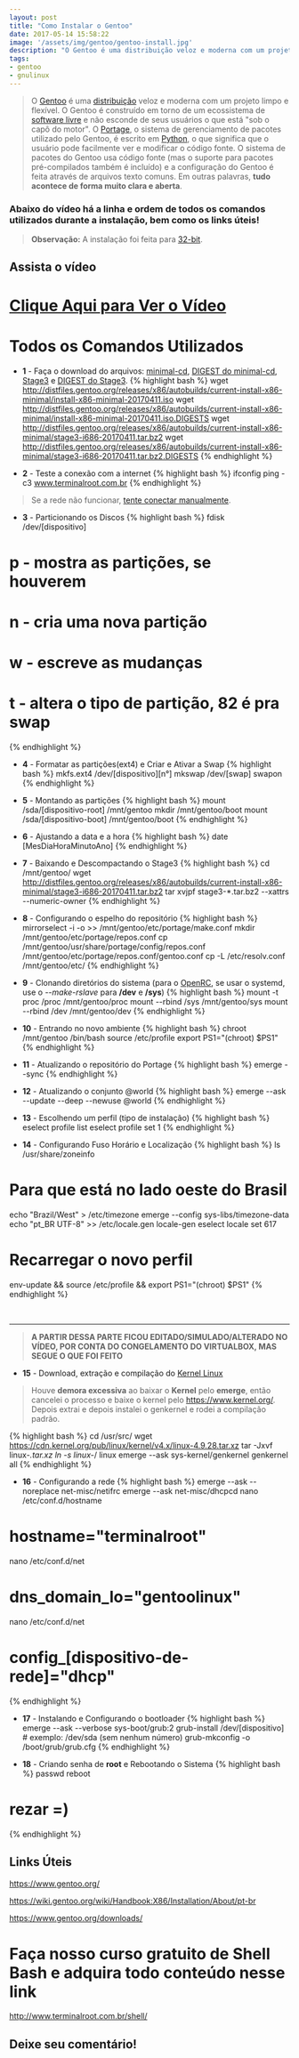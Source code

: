 ```yaml
---
layout: post
title: "Como Instalar o Gentoo"
date: 2017-05-14 15:58:22
image: '/assets/img/gentoo/gentoo-install.jpg'
description: "O Gentoo é uma distribuição veloz e moderna com um projeto limpo e flexível."
tags:
- gentoo
- gnulinux
---
```


> O [Gentoo](https://www.gentoo.org/) é uma [distribuição](https://pt.wikipedia.org/wiki/Distribui%C3%A7%C3%A3o_Linux) veloz e moderna com um projeto limpo e flexível. O Gentoo é construído em torno de um ecossistema de [software livre](https://www.gnu.org/philosophy/free-sw.pt-br.html) e não esconde de seus usuários o que está "sob o capô do motor". O [Portage](https://pt.wikipedia.org/wiki/Portage), o sistema de gerenciamento de pacotes utilizado pelo Gentoo, é escrito em [Python](http://www.terminalroot.com.br/tags#python), o que significa que o usuário pode facilmente ver e modificar o código fonte. O sistema de pacotes do Gentoo usa código fonte (mas o suporte para pacotes pré-compilados também é incluído) e a configuração do Gentoo é feita através de arquivos texto comuns. Em outras palavras, __tudo acontece de forma muito clara e aberta__.

### Abaixo do vídeo há a linha e ordem de todos os comandos utilizados durante a instalação, bem como os links úteis!

> __Observação:__ A instalação foi feita para [32-bit](https://pt.wikipedia.org/wiki/32_bits).

## Assista o vídeo

# [Clique Aqui para Ver o Vídeo](https://www.youtube.com/watch?v=BD1wIoX0E2c)


# Todos os Comandos Utilizados

- __1__ - Faça o download do arquivos: [minimal-cd](http://distfiles.gentoo.org/releases/x86/autobuilds/current-install-x86-minimal/install-x86-minimal-20170411.iso), [DIGEST do minimal-cd](http://distfiles.gentoo.org/releases/x86/autobuilds/current-install-x86-minimal/install-x86-minimal-20170411.iso.DIGESTS), [Stage3](http://distfiles.gentoo.org/releases/x86/autobuilds/current-install-x86-minimal/stage3-i686-20170411.tar.bz2) e [DIGEST do Stage3](http://distfiles.gentoo.org/releases/x86/autobuilds/current-install-x86-minimal/stage3-i686-20170411.tar.bz2.DIGESTS).
{% highlight bash %}
wget http://distfiles.gentoo.org/releases/x86/autobuilds/current-install-x86-minimal/install-x86-minimal-20170411.iso
wget http://distfiles.gentoo.org/releases/x86/autobuilds/current-install-x86-minimal/install-x86-minimal-20170411.iso.DIGESTS
wget http://distfiles.gentoo.org/releases/x86/autobuilds/current-install-x86-minimal/stage3-i686-20170411.tar.bz2
wget http://distfiles.gentoo.org/releases/x86/autobuilds/current-install-x86-minimal/stage3-i686-20170411.tar.bz2.DIGESTS
{% endhighlight %}

- __2__ - Teste a conexão com a internet
{% highlight bash %}
ifconfig
ping -c3 www.terminalroot.com.br
{% endhighlight %}

> Se a rede não funcionar, [tente conectar manualmente](https://www.youtube.com/watch?v=q3oaZ4SIbkA).

- __3__ - Particionando os Discos
{% highlight bash %}
fdisk /dev/[dispositivo]
# p - mostra as partições, se houverem
# n - cria uma nova partição
# w - escreve as mudanças
# t - altera o tipo de partição, 82 é pra swap
{% endhighlight %}

- __4__ - Formatar as partições(ext4) e Criar e Ativar a Swap
{% highlight bash %}
mkfs.ext4 /dev/[dispositivo][n°]
mkswap /dev/[swap]
swapon
{% endhighlight %}

- __5__ - Montando as partições
{% highlight bash %}
mount /sda/[dispositivo-root] /mnt/gentoo
mkdir /mnt/gentoo/boot
mount /sda/[dispositivo-boot] /mnt/gentoo/boot
{% endhighlight %}

- __6__ - Ajustando a data e a hora
{% highlight bash %}
date [MesDiaHoraMinutoAno]
{% endhighlight %}

- __7__ - Baixando e Descompactando o Stage3
{% highlight bash %}
cd /mnt/gentoo/
wget http://distfiles.gentoo.org/releases/x86/autobuilds/current-install-x86-minimal/stage3-i686-20170411.tar.bz2
tar xvjpf stage3-*.tar.bz2 --xattrs --numeric-owner
{% endhighlight %}

- __8__ - Configurando o espelho do repositório
{% highlight bash %}
mirrorselect -i -o >> /mnt/gentoo/etc/portage/make.conf
mkdir /mnt/gentoo/etc/portage/repos.conf
cp /mnt/gentoo/usr/share/portage/config/repos.conf /mnt/gentoo/etc/portage/repos.conf/gentoo.conf
cp -L /etc/resolv.conf /mnt/gentoo/etc/
{% endhighlight %}

- __9__ - Clonando diretórios do sistema (para o [OpenRC](https://wiki.gentoo.org/wiki/OpenRC), se usar o systemd, use o *--make-rslave* para __/dev__ e __/sys__)
{% highlight bash %}
mount -t proc /proc /mnt/gentoo/proc
mount --rbind /sys /mnt/gentoo/sys
mount --rbind /dev /mnt/gentoo/dev
{% endhighlight %}

- __10__ - Entrando no novo ambiente
{% highlight bash %}
chroot /mnt/gentoo /bin/bash
source /etc/profile
export PS1="(chroot) $PS1"
{% endhighlight %}

- __11__ -  Atualizando o repositório do Portage
{% highlight bash %}
emerge --sync
{% endhighlight %}

- __12__ - Atualizando o conjunto @world
{% highlight bash %}
emerge --ask --update --deep --newuse @world
{% endhighlight %}

- __13__ - Escolhendo um perfil (tipo de instalação)
{% highlight bash %}
eselect profile list
eselect profile set 1
{% endhighlight %}

- __14__ - Configurando Fuso Horário e Localização
{% highlight bash %}
ls /usr/share/zoneinfo
# Para que está no lado oeste do Brasil
echo "Brazil/West" > /etc/timezone
emerge --config sys-libs/timezone-data
echo "pt_BR UTF-8" >> /etc/locale.gen
locale-gen
eselect locale set 617
# Recarregar o novo perfil
env-update && source /etc/profile && export PS1="(chroot) $PS1"
{% endhighlight %}

<div id="simulacao"></div>
<br />

***

> __A PARTIR DESSA PARTE FICOU EDITADO/SIMULADO/ALTERADO NO VÍDEO, POR CONTA DO CONGELAMENTO DO VIRTUALBOX, MAS SEGUE O QUE FOI FEITO__

- __15__ - Download, extração e compilação do [Kernel Linux](https://www.kernel.org/)

> Houve __demora excessiva__ ao baixar o __Kernel__ pelo __emerge__, então cancelei o processo e baixe o kernel pelo <https://www.kernel.org/>. Depois extrai e depois instalei o genkernel e rodei a compilação padrão.

{% highlight bash %}
cd /usr/src/
wget https://cdn.kernel.org/pub/linux/kernel/v4.x/linux-4.9.28.tar.xz
tar -Jxvf linux-*.tar.xz
ln -s linux-*/ linux
emerge --ask sys-kernel/genkernel
genkernel all
{% endhighlight %}

- __16__ - Configurando a rede
{% highlight bash %}
emerge --ask --noreplace net-misc/netifrc
emerge --ask net-misc/dhcpcd
nano /etc/conf.d/hostname
# hostname="terminalroot"
nano /etc/conf.d/net
# dns_domain_lo="gentoolinux"
nano /etc/conf.d/net
# config_[dispositivo-de-rede]="dhcp"
{% endhighlight %}

- __17__ - Instalando e Configurando o bootloader
{% highlight bash %}
emerge --ask --verbose sys-boot/grub:2
grub-install /dev/[dispositivo] # exemplo: /dev/sda (sem nenhum número)
grub-mkconfig -o /boot/grub/grub.cfg
{% endhighlight %}

- __18__ - Criando senha de __root__ e Rebootando o Sistema
{% highlight bash %}
passwd
reboot
# rezar =)
{% endhighlight %}



## Links Úteis

<https://www.gentoo.org/>

<https://wiki.gentoo.org/wiki/Handbook:X86/Installation/About/pt-br>

<https://www.gentoo.org/downloads/>


# Faça nosso curso gratuito de Shell Bash e adquira todo conteúdo nesse link
<http://www.terminalroot.com.br/shell/>

## Deixe seu comentário!

<script async src="https://pagead2.googlesyndication.com/pagead/js/adsbygoogle.js"></script>

<!-- Informat -->
<ins class="adsbygoogle"
 style="display:block"
 data-ad-client="ca-pub-2838251107855362"
 data-ad-slot="2327980059"
 data-ad-format="auto"
 data-full-width-responsive="true"></ins>

<script>
(adsbygoogle = window.adsbygoogle || []).push({});
</script>



